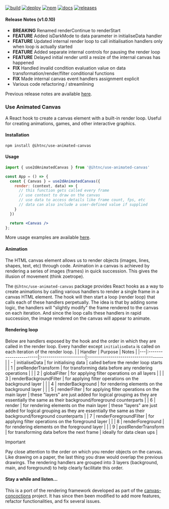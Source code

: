 [![build](https://img.shields.io/github/actions/workflow/status/ihtnc/use-animated-canvas/build-package.yml?label=build&logo=github+actions&logoColor=white)](https://github.com/ihtnc/use-animated-canvas/actions/workflows/build-package.yml)
[![deploy](https://img.shields.io/github/actions/workflow/status/ihtnc/use-animated-canvas/publish-package.yml?label=deploy&logo=github+actions&logoColor=white)](https://github.com/ihtnc/use-animated-canvas/actions/workflows/publish-package.yml)
[![npm](https://img.shields.io/npm/v/@ihtnc/use-animated-canvas?logo=npm)](https://www.npmjs.com/package/@ihtnc/use-animated-canvas)
[![docs](https://img.shields.io/badge/docs-view-blue?logo=github)](https://ihtnc.github.io/use-animated-canvas/)
[![releases](https://img.shields.io/badge/releases-view-blue?logo=github)](https://github.com/ihtnc/use-animated-canvas/releases)

#### Release Notes (v1.0.10)
* **BREAKING** Renamed renderContinue to renderStart
* **FEATURE** Added isDarkMode to data parameter in initialiseData handler
* **FEATURE** Updated internal render loop to call initialisation handlers only when loop is actually started
* **FEATURE** Added separate internal controls for pausing the render loop
* **FEATURE** Delayed initial render until a resize of the internal canvas has happened
* **FIX** Handled invalid condition evaluation value on data transformation/render/filter conditional functions
* **FIX** Made internal canvas event handlers assignment explicit
* Various code refactoring / streamlining

Previous release notes are available [here](https://github.com/ihtnc/use-animated-canvas/releases).

### Use Animated Canvas

A React hook to create a canvas element with a built-in render loop. Useful for creating animations, games, and other interactive graphics.

#### Installation

```console
npm install @ihtnc/use-animated-canvas
```

#### Usage

```jsx
import { use2dAnimatedCanvas } from '@ihtnc/use-animated-canvas'

const App = () => {
  const { Canvas } = use2dAnimatedCanvas({
    render: (context, data) => {
      // this function gets called every frame
      // use context to draw on the canvas
      // use data to access details like frame count, fps, etc
      // data can also include a user-defined value if supplied
    }
  })

  return <Canvas />
};
```
More usage examples are available [here](https://ihtnc.github.io/use-animated-canvas/).

#### Animation
The HTML canvas element allows us to render objects (images, lines, shapes, text, etc) through code. Animation in a canvas is achieved by rendering a series of images (frames) in quick succession. This gives the illusion of movement (think zoetrope).

The `@ihtnc/use-animated-canvas` package provides React hooks as a way to create animations by calling various handlers to render a single frame in a canvas HTML element. The hook will then start a loop (render loop) that calls each of these handlers perpetually. The idea is that by adding some logic, the handlers will "slightly modify" the frame rendered to the canvas on each iteration. And since the loop calls these handlers in rapid succession, the image rendered on the canvas will appear to animate.

#### Rendering loop
Below are handlers exposed by the hook and the order in which they are called in the render loop. Every handler except `initialiseData` is called on each iteration of the render loop.
|   | Handler                | Purpose               | Notes                                |
|---|:-----------------------|:----------------------|:-------------------------------------|
| - | initialiseData         | for initialising data | called before the render loop starts |
| 1 | preRenderTransform     | for transforming data before any rendering operations |      |
| 2 | globalFilter           | for applying filter operations on all layers |               |
| 3 | renderBackgroundFilter | for applying filter operations on the background layer |     |
| 4 | renderBackground       | for rendering elements on the background layer |             |
| 5 | renderFilter           | for applying filter operations on the main layer | these "layers" are just added for logical grouping as they are essentially the same as their background/foreground counterparts |
| 6 | render                 | for rendering elements on the main layer | these "layers" are just added for logical grouping as they are essentially the same as their background/foreground counterparts |
| 7 | renderForegroundFilter | for applying filter operations on the foreground layer |     |
| 8 | renderForeground       | for rendering elements on the foreground layer |             |
| 9 | postRenderTransform    | for transforming data before the next frame | ideally for data clean ups |

> [!IMPORTANT]
> Pay close attention to the order on which you render objects on the canvas. Like drawing on a paper, the last thing you draw would overlap the previous drawings. The rendering handlers are grouped into 3 layers (background, main, and foreground) to help clearly facilitate this order.

#### Stay a while and listen...

This is a port of the rendering framework developed as part of the [canvas-concoctions](https://github.com/ihtnc/canvas-concoctions) project. It has since then been modified to add more features, refactor functionalities, and fix several issues.